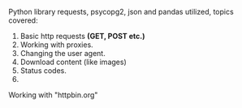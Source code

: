 Python library requests, psycopg2, json and pandas utilized, topics covered:  
1. Basic http requests <b> (GET, POST etc.) </b>
2. Working with proxies.  
3. Changing the user agent.
4. Download content (like images)  
5. Status codes.   
6.

Working with "httpbin.org"

